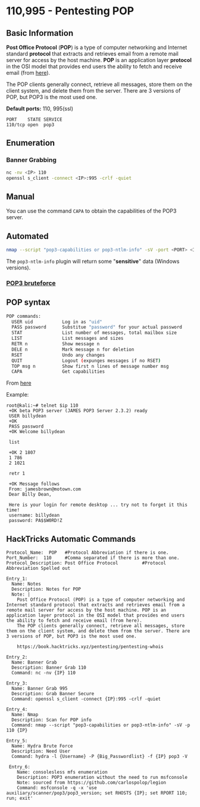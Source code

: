 # 110,995 - Pentesting POP

## Basic Information

**Post Office Protocol** \(**POP**\) is a type of computer networking and Internet standard **protocol** that extracts and retrieves email from a remote mail server for access by the host machine. **POP** is an application layer **protocol** in the OSI model that provides end users the ability to fetch and receive email \(from [here](https://www.techopedia.com/definition/5383/post-office-protocol-pop)\).

The POP clients generally connect, retrieve all messages, store them on the client system, and delete them from the server. There are 3 versions of POP, but POP3 is the most used one.

**Default ports:** 110, 995\(ssl\)

```text
PORT    STATE SERVICE
110/tcp open  pop3
```

## Enumeration

### Banner Grabbing

```bash
nc -nv <IP> 110
openssl s_client -connect <IP>:995 -crlf -quiet
```

## Manual

You can use the command `CAPA` to obtain the capabilities of the POP3 server.

## Automated

```bash
nmap --script "pop3-capabilities or pop3-ntlm-info" -sV -port <PORT> <IP> #All are default scripts
```

The `pop3-ntlm-info` plugin will return some "**sensitive**" data \(Windows versions\).

### [POP3 bruteforce](../brute-force.md#pop)

## POP syntax

```bash
POP commands:
  USER uid           Log in as "uid"
  PASS password      Substitue "password" for your actual password
  STAT               List number of messages, total mailbox size
  LIST               List messages and sizes
  RETR n             Show message n
  DELE n             Mark message n for deletion
  RSET               Undo any changes
  QUIT               Logout (expunges messages if no RSET)
  TOP msg n          Show first n lines of message number msg
  CAPA               Get capabilities
```

From [here](http://sunnyoasis.com/services/emailviatelnet.html)

Example:

```text
root@kali:~# telnet $ip 110
 +OK beta POP3 server (JAMES POP3 Server 2.3.2) ready 
 USER billydean    
 +OK
 PASS password
 +OK Welcome billydean

 list

 +OK 2 1807
 1 786
 2 1021

 retr 1

 +OK Message follows
 From: jamesbrown@motown.com
 Dear Billy Dean,

 Here is your login for remote desktop ... try not to forget it this time!
 username: billydean
 password: PA$$W0RD!Z
```

## HackTricks Automatic Commands

```text
Protocol_Name:  POP   #Protocol Abbreviation if there is one.
Port_Number:  110     #Comma separated if there is more than one.
Protocol_Description: Post Office Protocol         #Protocol Abbreviation Spelled out

Entry_1:
  Name: Notes
  Description: Notes for POP
  Note: |
    Post Office Protocol (POP) is a type of computer networking and Internet standard protocol that extracts and retrieves email from a remote mail server for access by the host machine. POP is an application layer protocol in the OSI model that provides end users the ability to fetch and receive email (from here).
    The POP clients generally connect, retrieve all messages, store them on the client system, and delete them from the server. There are 3 versions of POP, but POP3 is the most used one.

    https://book.hacktricks.xyz/pentesting/pentesting-whois

Entry_2:
  Name: Banner Grab
  Description: Banner Grab 110
  Command: nc -nv {IP} 110

Entry_3:
  Name: Banner Grab 995
  Description: Grab Banner Secure
  Command: openssl s_client -connect {IP}:995 -crlf -quiet

Entry_4:
  Name: Nmap
  Description: Scan for POP info
  Command: nmap --script "pop3-capabilities or pop3-ntlm-info" -sV -p 110 {IP}

Entry_5:
  Name: Hydra Brute Force
  Description: Need User
  Command: hydra -l {Username} -P {Big_Passwordlist} -f {IP} pop3 -V
  
 Entry_6:
  	Name: consolesless mfs enumeration
  	Description: POP3 enumeration without the need to run msfconsole
  	Note: sourced from https://github.com/carlospolop/legion
  	Command: msfconsole -q -x 'use auxiliary/scanner/pop3/pop3_version; set RHOSTS {IP}; set RPORT 110; run; exit' 
  

```


